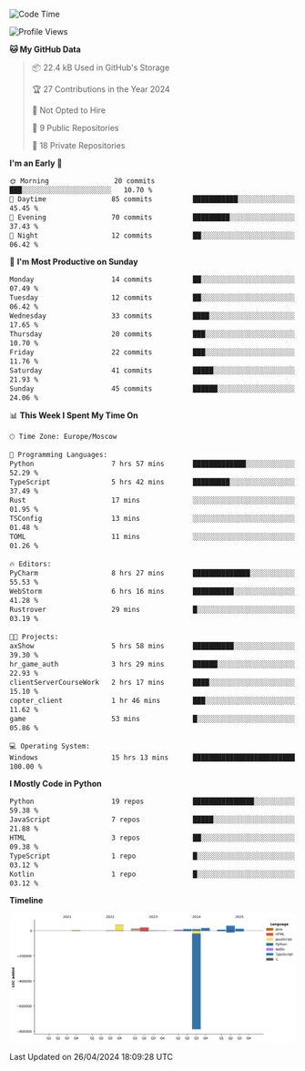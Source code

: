 <!--START_SECTION:waka-->
![Code Time](http://img.shields.io/badge/Code%20Time-281%20hrs%2011%20mins-blue)

![Profile Views](http://img.shields.io/badge/Profile%20Views-0-blue)

**🐱 My GitHub Data** 

> 📦 22.4 kB Used in GitHub's Storage 
 > 
> 🏆 27 Contributions in the Year 2024
 > 
> 🚫 Not Opted to Hire
 > 
> 📜 9 Public Repositories 
 > 
> 🔑 18 Private Repositories 
 > 
**I'm an Early 🐤** 

```text
🌞 Morning                20 commits          ███░░░░░░░░░░░░░░░░░░░░░░   10.70 % 
🌆 Daytime                85 commits          ███████████░░░░░░░░░░░░░░   45.45 % 
🌃 Evening                70 commits          █████████░░░░░░░░░░░░░░░░   37.43 % 
🌙 Night                  12 commits          ██░░░░░░░░░░░░░░░░░░░░░░░   06.42 % 
```
📅 **I'm Most Productive on Sunday** 

```text
Monday                   14 commits          ██░░░░░░░░░░░░░░░░░░░░░░░   07.49 % 
Tuesday                  12 commits          ██░░░░░░░░░░░░░░░░░░░░░░░   06.42 % 
Wednesday                33 commits          ████░░░░░░░░░░░░░░░░░░░░░   17.65 % 
Thursday                 20 commits          ███░░░░░░░░░░░░░░░░░░░░░░   10.70 % 
Friday                   22 commits          ███░░░░░░░░░░░░░░░░░░░░░░   11.76 % 
Saturday                 41 commits          █████░░░░░░░░░░░░░░░░░░░░   21.93 % 
Sunday                   45 commits          ██████░░░░░░░░░░░░░░░░░░░   24.06 % 
```


📊 **This Week I Spent My Time On** 

```text
🕑︎ Time Zone: Europe/Moscow

💬 Programming Languages: 
Python                   7 hrs 57 mins       █████████████░░░░░░░░░░░░   52.29 % 
TypeScript               5 hrs 42 mins       █████████░░░░░░░░░░░░░░░░   37.49 % 
Rust                     17 mins             ░░░░░░░░░░░░░░░░░░░░░░░░░   01.95 % 
TSConfig                 13 mins             ░░░░░░░░░░░░░░░░░░░░░░░░░   01.48 % 
TOML                     11 mins             ░░░░░░░░░░░░░░░░░░░░░░░░░   01.26 % 

🔥 Editors: 
PyCharm                  8 hrs 27 mins       ██████████████░░░░░░░░░░░   55.53 % 
WebStorm                 6 hrs 16 mins       ██████████░░░░░░░░░░░░░░░   41.28 % 
Rustrover                29 mins             █░░░░░░░░░░░░░░░░░░░░░░░░   03.19 % 

🐱‍💻 Projects: 
axShow                   5 hrs 58 mins       ██████████░░░░░░░░░░░░░░░   39.30 % 
hr_game_auth             3 hrs 29 mins       ██████░░░░░░░░░░░░░░░░░░░   22.93 % 
clientServerCourseWork   2 hrs 17 mins       ████░░░░░░░░░░░░░░░░░░░░░   15.10 % 
copter_client            1 hr 46 mins        ███░░░░░░░░░░░░░░░░░░░░░░   11.62 % 
game                     53 mins             █░░░░░░░░░░░░░░░░░░░░░░░░   05.86 % 

💻 Operating System: 
Windows                  15 hrs 13 mins      █████████████████████████   100.00 % 
```

**I Mostly Code in Python** 

```text
Python                   19 repos            ███████████████░░░░░░░░░░   59.38 % 
JavaScript               7 repos             █████░░░░░░░░░░░░░░░░░░░░   21.88 % 
HTML                     3 repos             ██░░░░░░░░░░░░░░░░░░░░░░░   09.38 % 
TypeScript               1 repo              █░░░░░░░░░░░░░░░░░░░░░░░░   03.12 % 
Kotlin                   1 repo              █░░░░░░░░░░░░░░░░░░░░░░░░   03.12 % 
```



**Timeline**

![Lines of Code chart](https://raw.githubusercontent.com/adlemx/adlemx/main/assets/bar_graph.png)


 Last Updated on 26/04/2024 18:09:28 UTC
<!--END_SECTION:waka-->

